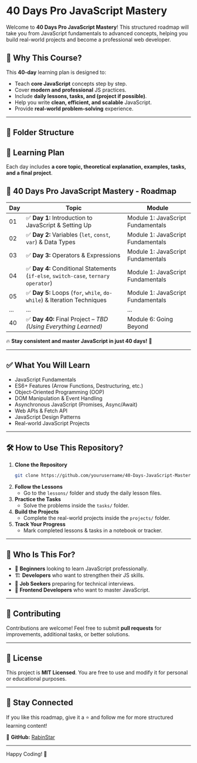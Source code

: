 # 40 Days Pro JavaScript Mastery

Welcome to **40 Days Pro JavaScript Mastery**! This structured roadmap will take you from JavaScript fundamentals to advanced concepts, helping you build real-world projects and become a professional web developer.

## 🚀 Why This Course?
This **40-day** learning plan is designed to:
- Teach **core JavaScript** concepts step by step.
- Cover **modern and professional** JS practices.
- Include **daily lessons, tasks, and (project if possible)**.
- Help you write **clean, efficient, and scalable** JavaScript.
- Provide **real-world problem-solving** experience.

---

## 📂 Folder Structure

## 📅 Learning Plan

Each day includes **a core topic, theoretical explanation, examples, tasks, and a final project**.

## 📅 40 Days Pro JavaScript Mastery - Roadmap

| Day  | Topic                                                  | Module                                |
|------|--------------------------------------------------------|---------------------------------------|
| 01   | ✅ **Day 1:** Introduction to JavaScript & Setting Up  | Module 1: JavaScript Fundamentals    |
| 02   | ✅ **Day 2:** Variables (`let`, `const`, `var`) & Data Types | Module 1: JavaScript Fundamentals    |
| 03   | ✅ **Day 3:** Operators & Expressions                  | Module 1: JavaScript Fundamentals    |
| 04   | ✅ **Day 4:** Conditional Statements (`if-else`, `switch-case`, `ternary operator`) | Module 1: JavaScript Fundamentals    |
| 05   | ✅ **Day 5:** Loops (`for`, `while`, `do-while`) & Iteration Techniques | Module 1: JavaScript Fundamentals    |
| ...  | ...                                                    | ...                                   |
| 40   | ✅ **Day 40:** Final Project – *TBD (Using Everything Learned)* | Module 6: Going Beyond               |

🔥 **Stay consistent and master JavaScript in just 40 days!** 🚀

---

## ✅ What You Will Learn
- JavaScript Fundamentals
- ES6+ Features (Arrow Functions, Destructuring, etc.)
- Object-Oriented Programming (OOP)
- DOM Manipulation & Event Handling
- Asynchronous JavaScript (Promises, Async/Await)
- Web APIs & Fetch API
- JavaScript Design Patterns
- Real-world JavaScript Projects

---

## 🛠 How to Use This Repository?
1. **Clone the Repository**
   ```bash
   git clone https://github.com/yourusername/40-Days-JavaScript-Mastery.git
   ```
2. **Follow the Lessons**
   - Go to the `lessons/` folder and study the daily lesson files.
3. **Practice the Tasks**
   - Solve the problems inside the `tasks/` folder.
4. **Build the Projects**
   - Complete the real-world projects inside the `projects/` folder.
5. **Track Your Progress**
   - Mark completed lessons & tasks in a notebook or tracker.

---

## 🎯 Who Is This For?
- 🚀 **Beginners** looking to learn JavaScript professionally.
- 🏗 **Developers** who want to strengthen their JS skills.
- 💼 **Job Seekers** preparing for technical interviews.
- 🎨 **Frontend Developers** who want to master JavaScript.

---

## 🤝 Contributing
Contributions are welcome! Feel free to submit **pull requests** for improvements, additional tasks, or better solutions.

---

## 📜 License
This project is **MIT Licensed**. You are free to use and modify it for personal or educational purposes.

---

## 📢 Stay Connected
If you like this roadmap, give it a ⭐ and follow me for more structured learning content!

📌 **GitHub:** [RabinStar](https://github.com/RabinStar)  

---

Happy Coding! 🚀

